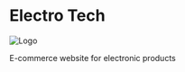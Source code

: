 # Electro Tech

![Logo](https://media.geeksforgeeks.org/wp-content/uploads/20231116184139/JSP-Full-form.webp)

E-commerce website for electronic products

